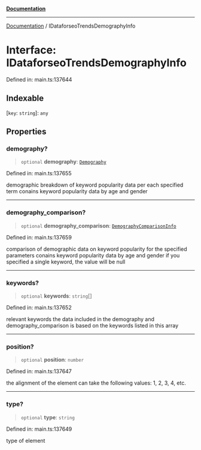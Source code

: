 [**Documentation**](../README.md)

***

[Documentation](../README.md) / IDataforseoTrendsDemographyInfo

# Interface: IDataforseoTrendsDemographyInfo

Defined in: main.ts:137644

## Indexable

\[`key`: `string`\]: `any`

## Properties

### demography?

> `optional` **demography**: [`Demography`](../classes/Demography.md)

Defined in: main.ts:137655

demographic breakdown of keyword popularity data per each specified term
conains keyword popularity data by age and gender

***

### demography\_comparison?

> `optional` **demography\_comparison**: [`DemographyComparisonInfo`](../classes/DemographyComparisonInfo.md)

Defined in: main.ts:137659

comparison of demographic data on keyword popularity for the specified parameters
conains keyword popularity data by age and gender
if you specified a single keyword, the value will be null

***

### keywords?

> `optional` **keywords**: `string`[]

Defined in: main.ts:137652

relevant keywords
the data included in the demography and demography_comparison is based on the keywords listed in this array

***

### position?

> `optional` **position**: `number`

Defined in: main.ts:137647

the alignment of the element
can take the following values: 1, 2, 3, 4, etc.

***

### type?

> `optional` **type**: `string`

Defined in: main.ts:137649

type of element
